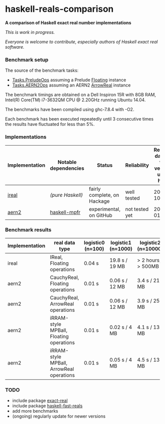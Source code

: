 # haskell-reals-comparison

__A comparison of Haskell exact real number implementations__

_This is work in progress._

_Everyone is welcome to contribute, especially authors of Haskell exact real software._

### Benchmark setup

The source of the benchmark tasks:  
* [Tasks.PreludeOps](https://github.com/michalkonecny/haskell-reals-comparison/blob/master/src/Tasks/PreludeOps.hs) assuming a Prelude [Floating](https://hackage.haskell.org/package/base-4.8.1.0/docs/Prelude.html#t:Floating) instance
* [Tasks.AERN2Ops](https://github.com/michalkonecny/haskell-reals-comparison/blob/master/src/Tasks/AERN2Ops.hs) assuming an AERN2 [ArrowReal](https://github.com/michalkonecny/aern2/blob/master/aern2-num/src/AERN2/Num/Operations.hs) instance

The benchmark timings are obtained on a Dell Inspiron 15R with 8GB RAM,
Intel(R) Core(TM) i7-3632QM CPU @ 2.20GHz running Ubuntu 14.04.

The benchmarks have been compiled using ghc-7.8.4 with -O2.

Each benchmark has been executed repeatedly until 3 consecutive times the results have fluctuated for less than 5%.

### Implementations

| Implementation | Notable dependencies | Status | Reliability | Release date of the version used here |
| ----- | ----- | ----- | ----- | ----- |
| [ireal](https://hackage.haskell.org/package/ireal) | _(pure Haskell)_ | fairly complete, on Hackage | well tested | 2015-10-31 |
| [aern2](https://github.com/michalkonecny/aern2) | [haskell-mpfr](https://github.com/comius/haskell-mpfr) | experimental, on GitHub | not tested yet | 2016-01-21 |


### Benchmark results

| Implementation | real data type | logistic0 (n=100) | logistic1 (n=1000)  | logistic2 (n=10000)  | logistic2 (n=100000) |
| -------- | ------ | ---- | ---- | ---- | ---- |
| ireal | IReal, Floating operations | 0.04 s | 19.8 s / 19 MB | > 2 hours, > 500MB |  |
| aern2 | CauchyReal, Floating operations | 0.01 s | 0.06 s / 12 MB | 3.4 s / 211 MB | > 2GB |
| aern2 | CauchyReal, ArrowReal operations | 0.01 s | 0.06 s / 12 MB | 3.9 s / 253 MB | > 2GB |
| aern2 | iRRAM-style MPBall, Floating operations | 0.01 s | 0.02 s / 4 MB | 4.1 s / 13 MB | 506 s / 49 MB|
| aern2 | iRRAM-style MPBall, ArrowReal operations | 0.01 s | 0.05 s / 4 MB | 4.5 s / 13 MB | 528 s / 45 MB |

### TODO
* include package [exact-real](https://hackage.haskell.org/package/exact-real)
* include package [haskell-fast-reals](https://github.com/comius/haskell-fast-reals)
* add more benchmarks
* (ongoing) regularly update for newer versions
